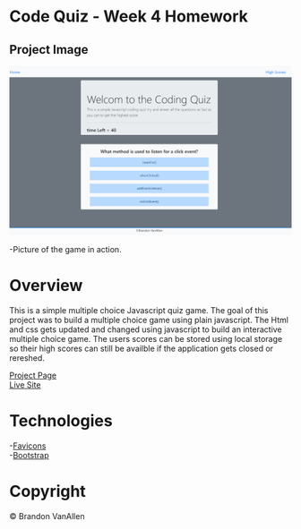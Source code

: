 # Code Quiz - Week 4 Homework
## Project Image


<img src="Assests/images/project-img.png">

-Picture of the game in action.



# Overview

This is a simple multiple choice Javascript quiz game. The goal of this project was to build a multiple choice game using plain javascript. The Html and css gets updated and changed using javascript to build an interactive multiple choice game. The users scores can be stored using local storage so their high scores can still be availble if the application gets closed or rereshed.

[Project Page](https://github.com/BrandonVA/Code-Quiz) <br />
[Live Site](https://brandonva.github.io/Code-Quiz/)

# Technologies 
-[Favicons](https://favicon.io/)<br />
-[Bootstrap](https://getbootstrap.com/)

# Copyright 
© Brandon VanAllen